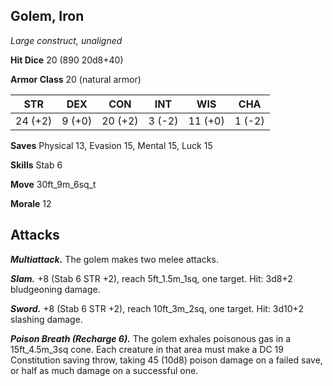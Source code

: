 ## Golem, Iron

*Large construct, unaligned*

**Hit Dice** 20 (890 20d8+40)

**Armor Class** 20 (natural armor)

| STR     | DEX     | CON     | INT     | WIS     | CHA     |
|---------|---------|---------|---------|---------|---------|
| 24 (+2) |  9 (+0) | 20 (+2) |  3 (-2) | 11 (+0) |  1 (-2) |

**Saves** Physical 13, Evasion 15, Mental 15, Luck 15

**Skills** Stab 6

**Move** 30ft_9m_6sq_t

**Morale** 12

## Attacks

***Multiattack.*** The golem makes two melee attacks.

***Slam.*** +8 (Stab 6 STR +2), reach 5ft_1.5m_1sq, one target. Hit: 3d8+2 bludgeoning damage.

***Sword.*** +8 (Stab 6 STR +2), reach 10ft_3m_2sq, one target. Hit: 3d10+2 slashing damage.

***Poison Breath (Recharge 6).*** The golem exhales poisonous gas in a 15ft_4.5m_3sq cone. Each creature in that area must make a DC 19 Constitution saving throw, taking 45 (10d8) poison damage on a failed save, or half as much damage on a successful one.

